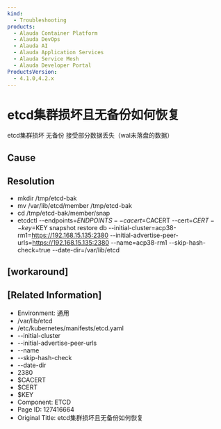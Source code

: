 ```yaml
---
kind:
  - Troubleshooting
products:
  - Alauda Container Platform
  - Alauda DevOps
  - Alauda AI
  - Alauda Application Services
  - Alauda Service Mesh
  - Alauda Developer Portal
ProductsVersion:
  - 4.1.0,4.2.x
---
```

<!-- A type of document that involves encountering a fault, diagnosing it, performing root cause analysis, and providing solutions. -->

# etcd集群损坏且无备份如何恢复

etcd集群损坏 无备份 接受部分数据丢失（wal未落盘的数据）

## Cause

## Resolution
- mkdir /tmp/etcd-bak
- mv /var/lib/etcd/member /tmp/etcd-bak
- cd /tmp/etcd-bak/member/snap
- etcdctl --endpoints=$ENDPOINTS --cacert=$CACERT --cert=$CERT --key=$KEY snapshot restore db --initial-cluster=acp38-rm1=https://192.168.15.135:2380 --initial-advertise-peer-urls=https://192.168.15.135:2380 --name=acp38-rm1 --skip-hash-check=true --date-dir=/var/lib/etcd

## [workaround]

## [Related Information]
- Environment: 通用
- /var/lib/etcd
- /etc/kubernetes/manifests/etcd.yaml
- --initial-cluster
- --initial-advertise-peer-urls
- --name
- --skip-hash-check
- --date-dir
- 2380
- $CACERT
- $CERT
- $KEY
- Component: ETCD
- Page ID: 127416664
- Original Title: etcd集群损坏且无备份如何恢复
